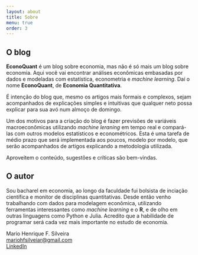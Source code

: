 ```yaml
---
layout: about
title: Sobre
menu: true
order: 3
---
```


## O blog
**EconoQuant** é um blog sobre economia, mas não é só mais um blog sobre economia. Aqui você vai encontrar análises econômicas embasadas por dados e modeladas com estatística, econometria e *machine learning*. Daí o nome **EconoQuant**, de **Economia Quantitativa**.  

É intenção do blog que, mesmo os artigos mais formais e complexos, sejam acompanhados de explicações simples e intuitivas que qualquer neto possa explicar para sua avó num almoço de domingo.  

Um dos motivos para a criação do blog é fazer previsões de variáveis macroeconômicas utilizando *machine leraning* em tempo real e compará-las com outros modelos estatísticos e econométricos. Esta é uma tarefa de médio prazo que será implementada aos poucos, modelo por modelo, que serão acompanhados de artigos explicando a metodologia utilizada.

Aproveitem o conteúdo, sugestões e críticas são bem-vindas.  

## O autor
Sou bacharel em economia, ao longo da faculdade fui bolsista de inciação científica e monitor de disciplinas quantitativas. Desde então venho trabalhando com dados para modelagem econômica, utilizando ferramentas interessantes como *machine learning* e o **R**, e de olho em outras linguagens como Python e Julia. Acredito que a habilidade de programar será cada vez mais importante no estudo de economia.

Mario Henrique F. Silveira  
mariohfsilveiar@gmail.com  
[LinkedIn](https://www.linkedin.com/in/mario-henrique-f-silveira-a6785989/)

